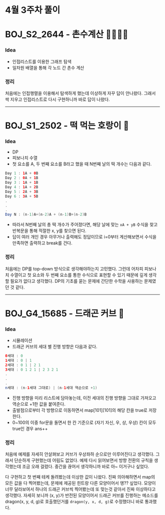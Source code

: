 # 4월 3주차 풀이

# BOJ_S2_2644 - 촌수계산 👨‍👩‍👧‍👧

### Idea

- 인접리스트를 이용한 그래프 탐색
- 일차원 배열을 통해 각 노드 간 촌수 계산

### 정리

처음에는 인접행렬을 이용해서 탐색하게 했는데 이상하게 자꾸 답이 안나왔다. 그래서 싹 지우고 인접리스트로 다시 구현하니까 바로 답이 나왔다. 

------

# BOJ_S1_2502 - 떡 먹는 호랑이 🐯

### Idea

- DP
- 피보나치 수열
- 첫 요소를 A, 두 번째 요소를 B라고 했을 때 N번째 날의 떡 개수는 다음과 같다.

```java
Day 1 : 1A + 0B
Day 2 : 0A + 1B
Day 3 : 1A + 1B
Day 4 : 1A + 2B
Day 5 : 2A + 3B
Day 6 : 3A + 5B
.
.
.
Day N : (n-1)A+(n-2)A + (n-1)B+(n-2)B
```

* 따라서 N번째 날의 총 떡 개수가 주어졌다면, 해당 날에 맞는 `xA + yB` 수식을 찾고 반복문을 통해 적절한 x, y를 찾으면 된다.
* 답이 여러 개인 경우 아무거나 출력해도 정답이므로 i=0부터 계산해보면서 수식을 만족하면 출력하고 break를 건다.

### 정리

처음에는 DP를 top-down 방식으로 생각해야하는지 고민했다. 그런데 어차피 피보나치 수열이고 첫 요소와 두 번째 요소를 통한 수식으로 표현할 수 있기 때문에 깊게 생각할 필요가 없다고 생각했다. DP의 기초를 묻는 문제에 간단한 수학을 사용하는 문제였던 것 같다.

------

# BOJ_G4_15685 - 드래곤 커브 🐲

### Idea

- 시뮬레이션
- 드래곤 커브의 세대 별 진행 방향은 다음과 같다.

```java
0세대 : 0
1세대 : 0 | 1
2세대 : 0 1 | 2 1
3세대 : 0 1 2 1 | 2 3 2 1
.
.
.
n세대 : (n-1세대 그대로) | (n-1세대 역순으로 +1)
```

- 진행 방향을 미리 리스트에 담아놓는데, 이전 세대의 진행 방향을 그대로 가져오고 역순으로 +1한 값을 붙여준다.
- 출발점으로부터 각 방향으로 이동하면서 map[101][101]의 해당 칸을 true로 저장한다.
- 0~100의 이중 for문을 돌면서 한 칸 기준으로 (자기 자신, 우, 상, 우상) 칸이 모두 true인 경우 ans++

### 정리

처음에 예제를 자세히 안살펴보고 커브가 우상좌하 순으로만 이루어진다고 생각했다. 그래서 단순하게 구현했는데 어림도 없었다. 예제 다시 읽어보면서 방향 전환의 규칙을 생각했는데 조금 오래 걸렸다. 중간을 끊어서 생각하니까 바로 아~ 이거구나 싶었다. 

다 구현하고 첫 번째 테케 돌려봤는데 이상한 값이 나왔다. 진짜 의아해하면서 map의 모든 값을 다 찍어봤는데, 문제에 제공된 힌트랑 다른 모양이어서 엥?? 싶었다. 모양이 너무 달라보여서 하나의 드래곤 커브씩 찍어봤는데 또 맞는것 같아서 진짜 이상하다고 생각했다. 자세히 보니까 (x, y)가 반전된 모양이어서 드래곤 커브를 진행하는 메소드를 dragon(x, y, d, g)로 호출했던거를 `dragon(y, x, d, g)`로 수정했더니 바로 통과했다.